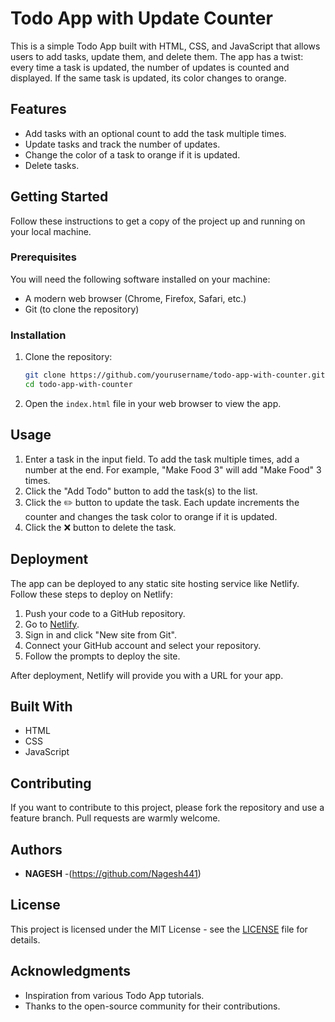 # Todo App with Update Counter

This is a simple Todo App built with HTML, CSS, and JavaScript that allows users to add tasks, update them, and delete them. The app has a twist: every time a task is updated, the number of updates is counted and displayed. If the same task is updated, its color changes to orange.

## Features

- Add tasks with an optional count to add the task multiple times.
- Update tasks and track the number of updates.
- Change the color of a task to orange if it is updated.
- Delete tasks.

## Getting Started

Follow these instructions to get a copy of the project up and running on your local machine.

### Prerequisites

You will need the following software installed on your machine:

- A modern web browser (Chrome, Firefox, Safari, etc.)
- Git (to clone the repository)

### Installation

1. Clone the repository:

    ```bash
    git clone https://github.com/yourusername/todo-app-with-counter.git
    cd todo-app-with-counter
    ```

2. Open the `index.html` file in your web browser to view the app.

## Usage

1. Enter a task in the input field. To add the task multiple times, add a number at the end. For example, "Make Food 3" will add "Make Food" 3 times.
2. Click the "Add Todo" button to add the task(s) to the list.
3. Click the ✏️ button to update the task. Each update increments the counter and changes the task color to orange if it is updated.
4. Click the ❌ button to delete the task.

## Deployment

The app can be deployed to any static site hosting service like Netlify. Follow these steps to deploy on Netlify:

1. Push your code to a GitHub repository.
2. Go to [Netlify](https://www.netlify.com/).
3. Sign in and click "New site from Git".
4. Connect your GitHub account and select your repository.
5. Follow the prompts to deploy the site.

After deployment, Netlify will provide you with a URL for your app.

## Built With

- HTML
- CSS
- JavaScript

## Contributing

If you want to contribute to this project, please fork the repository and use a feature branch. Pull requests are warmly welcome.

## Authors

- **NAGESH** -(https://github.com/Nagesh441)

## License

This project is licensed under the MIT License - see the [LICENSE](LICENSE) file for details.

## Acknowledgments

- Inspiration from various Todo App tutorials.
- Thanks to the open-source community for their contributions.

